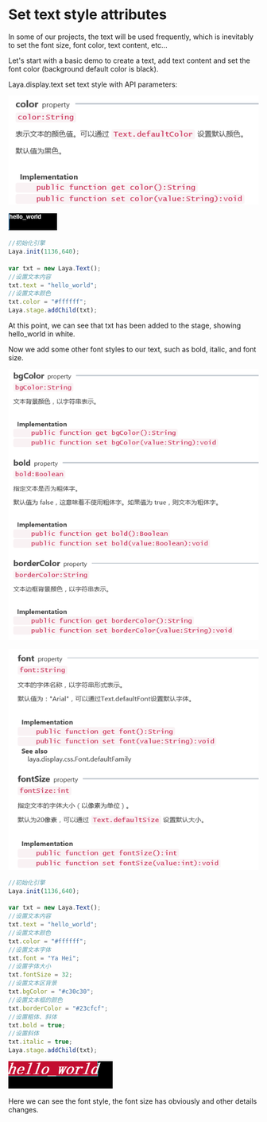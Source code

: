 # Set text style attributes

In some of our projects, the text will be used frequently, which is inevitably to set the font size, font color, text content, etc... 

Let's start with a basic demo  to create a text,  add text content and set the font color (background default color is black).

Laya.display.text set  text style with API parameters:

![1](img/1.png)</br>

![2](img/2.png)</br>

```typescript
//初始化引擎
Laya.init(1136,640);

var txt = new Laya.Text();
//设置文本内容
txt.text = "hello_world";
//设置文本颜色
txt.color = "#ffffff";
Laya.stage.addChild(txt);
```

At this point, we can see that txt has been added to the stage, showing hello_world in white.

Now we add some other font styles to our text, such as bold, italic, and font size.

![3](img/3.png)<br/>

![4](img/4.png)<br/>

```typescript
//初始化引擎
Laya.init(1136,640);

var txt = new Laya.Text();
//设置文本内容
txt.text = "hello_world";
//设置文本颜色
txt.color = "#ffffff";
//设置文本字体
txt.font = "Ya Hei";
//设置字体大小
txt.fontSize = 32;
//设置文本区背景
txt.bgColor = "#c30c30";
//设置文本框的颜色
txt.borderColor = "#23cfcf";
//设置粗体、斜体
txt.bold = true;
//设置斜体
txt.italic = true;
Laya.stage.addChild(txt);
```

![5](img/5.png)</br>

Here we can see the font style, the font size has obviously and other details changes.